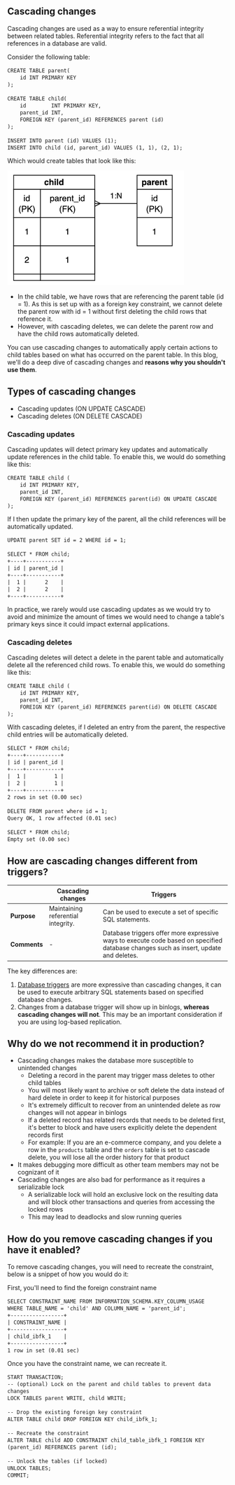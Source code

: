## Cascading changes

Cascading changes are used as a way to ensure referential integrity between related tables. Referential integrity refers
to the fact that all references in a database are valid.

Consider the following table:

<pre><code class="language-sql">CREATE TABLE parent(
    id INT PRIMARY KEY
);

CREATE TABLE child(
    id        INT PRIMARY KEY,
    parent_id INT,
    FOREIGN KEY (parent_id) REFERENCES parent (id)
);

INSERT INTO parent (id) VALUES (1);
INSERT INTO child (id, parent_id) VALUES (1, 1), (2, 1);
</code></pre>

Which would create tables that look like this:

![img.png](img.png)

* In the child table, we have rows that are referencing the parent table (id = 1). As this is set up with as a foreign
  key constraint, we cannot delete the parent row with id = 1 without first deleting the child rows that reference it.
* However, with cascading deletes, we can delete the parent row and have the child rows automatically deleted.

You can use cascading changes to automatically apply certain actions to child tables based on what has occurred on the
parent table. In this blog, we'll do a deep dive of cascading changes and **reasons why you shouldn't use them**.

## Types of cascading changes

* Cascading updates (ON UPDATE CASCADE)
* Cascading deletes (ON DELETE CASCADE)

### Cascading updates

Cascading updates will detect primary key updates and automatically update references in the child table. To enable
this, we would do something like this:

<pre><code class="language-sql">CREATE TABLE child (
    id INT PRIMARY KEY,
    parent_id INT,
    FOREIGN KEY (parent_id) REFERENCES parent(id) ON UPDATE CASCADE
);
</code></pre>

If I then update the primary key of the parent, all the child references will be automatically updated.

<pre><code class="language-sql">UPDATE parent SET id = 2 WHERE id = 1;

SELECT * FROM child;
+----+-----------+
| id | parent_id |
+----+-----------+
|  1 |      2    |
|  2 |      2    |
+----+-----------+
</code></pre>

In practice, we rarely would use cascading updates as we would try to avoid and minimize the amount of times we would
need to change a table's primary keys since it could impact external applications.

### Cascading deletes

Cascading deletes will detect a delete in the parent table and automatically delete all the referenced child rows. To
enable this, we would do something like this:

<pre><code class="language-sql">CREATE TABLE child (
    id INT PRIMARY KEY,
    parent_id INT,
    FOREIGN KEY (parent_id) REFERENCES parent(id) ON DELETE CASCADE 
);
</code></pre>

With cascading deletes, if I deleted an entry from the parent, the respective child entries will be automatically
deleted.

<pre><code class="language-sql">SELECT * FROM child;
+----+-----------+
| id | parent_id |
+----+-----------+
|  1 |         1 |
|  2 |         1 |
+----+-----------+
2 rows in set (0.00 sec)

DELETE FROM parent where id = 1;
Query OK, 1 row affected (0.01 sec)

SELECT * FROM child;
Empty set (0.00 sec)
</code></pre>

## How are cascading changes different from triggers?

|              | Cascading changes                  | Triggers                                                                                                                             |
|--------------|------------------------------------|--------------------------------------------------------------------------------------------------------------------------------------|
| **Purpose**  | Maintaining referential integrity. | Can be used to execute a set of specific SQL statements.                                                                             |
| **Comments** | -                                  | Database triggers offer more expressive ways to execute code based on specified database changes such as insert, update and deletes. |

The key differences are:

1. [Database triggers](https://dev.mysql.com/doc/refman/8.4/en/trigger-syntax.html) are more expressive than cascading changes, it can be used to execute arbitrary SQL statements based on specified database changes.
2. Changes from a database trigger will show up in binlogs, **whereas cascading changes will not**. This may be an important consideration if you are using log-based replication.

## Why do we not recommend it in production?

* Cascading changes makes the database more susceptible to unintended changes
  * Deleting a record in the parent may trigger mass deletes to other child tables
  * You will most likely want to archive or soft delete the data instead of hard delete in order to keep it for historical purposes
  * It's extremely difficult to recover from an unintended delete as row changes will not appear in binlogs
  * If a deleted record has related records that needs to be deleted first, it's better to block and have users explicitly delete the dependent records first
  * For example: If you are an e-commerce company, and you delete a row in the `products` table and the `orders` table is set to cascade delete, you will lose all the order history for that product
* It makes debugging more difficult as other team members may not be cognizant of it
* Cascading changes are also bad for performance as it requires a serializable lock
  * A serializable lock will hold an exclusive lock on the resulting data and will block other transactions and queries from accessing the locked rows
  * This may lead to deadlocks and slow running queries

## How do you remove cascading changes if you have it enabled?

To remove cascading changes, you will need to recreate the constraint, below is a snippet of how you would do it:

First, you'll need to find the foreign constraint name
<pre><code class="language-sql">SELECT CONSTRAINT_NAME FROM INFORMATION_SCHEMA.KEY_COLUMN_USAGE 
WHERE TABLE_NAME = 'child' AND COLUMN_NAME = 'parent_id';
+-----------------+
| CONSTRAINT_NAME |
+-----------------+
| child_ibfk_1    |
+-----------------+
1 row in set (0.01 sec)
</code></pre>

Once you have the constraint name, we can recreate it.

<pre><code class="language-sql">START TRANSACTION;
-- (optional) Lock on the parent and child tables to prevent data changes
LOCK TABLES parent WRITE, child WRITE;

-- Drop the existing foreign key constraint
ALTER TABLE child DROP FOREIGN KEY child_ibfk_1;

-- Recreate the constraint
ALTER TABLE child ADD CONSTRAINT child_table_ibfk_1 FOREIGN KEY (parent_id) REFERENCES parent (id);

-- Unlock the tables (if locked)
UNLOCK TABLES;
COMMIT;
</code></pre>
